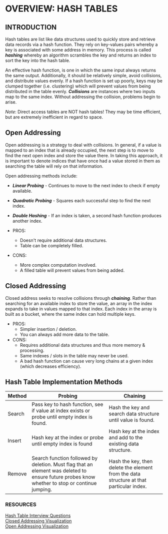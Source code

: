 # OVERVIEW: HASH TABLES
## INTRODUCTION
Hash tables are list like data structures used to quickly store and retrieve data records via a hash function.
They rely on key-values pairs whereby a key is associated with some address in memory. This process is called ***hashing***
whereby an algorithm scrambles the key and returns an index to sort the key into the hash table.

An effective hash function, is one in which the same input always returns the same output. Additionally, it should be relatively 
simple, avoid collisions, and distribute values evenly. If a hash function is set up poorly, keys may be clumped together (i.e. clustering)
which will prevent values from being distributed in the table evenly. ***Collisions*** are instances where two inputs map to the same index.
Without addressing the collision, problems begin to arise.

_Note_: Direct access tables are NOT hash tables! They may be time efficient, but are extremely inefficient in regard to space.

## Open Addressing
Open addressing is a strategy to deal with collisions. In general, if a value is mapped to an index that is already occupied, 
the next step is to move to find the next open index and store the value there. In taking this approach, it is important to denote
indices that have once had a value stored in them as searching the table will rely on that information.

Open addressing methods include:
- ***Linear Probing*** - Continues to move to the next index to check if empty available.
- ***Quadratic Probing*** - Squares each successful step to find the next index.
- ***Double Hashing*** - If an index is taken, a second hash function produces another index.

- PROS:
  - Doesn't require additional data structures.
  - Table can be completely filled.
- CONS:
  - More complex computation involved.
  - A filled table will prevent values from being added.

## Closed Addressing
Closed address seeks to resolve collisions through ***chaining***. Rather than searching for an available index to store the value,
an array in the index expands to take in values mapped to that index. Each index in the array is built as a bucket, where the same index can hold 
multiple keys.
- PROS:
  - Simpler insertion / deletion.
  - You can always add more data to the table.
- CONS:
  - Requires additional data structures and thus more memory & processing.
  - Same indexes / slots in the table may never be used.
  - A bad hash function can cause very long chains at a given index (which decreases efficiency).

## Hash Table Implementation Methods
| Method       | Probing                    | Chaining                     |
|--------------|----------------------------|------------------------------|
| Search       | Pass key to hash function, see if value at index exists or probe until empty index is found. | Hash the key and search data structure until value is found. |
| Insert       | Hash key at the index or probe until empty index is found | Hash key at the index and add to the existing data structure. |
| Remove       | Search function followed by deletion. Must flag that an element was deleted to ensure future probes know whether to stop or continue jumping. | Hash the key, then delete the element from the data structure at that particular index. |


### RESOURCES
[Hash Table Interview Questions](https://www.geeksforgeeks.org/top-20-hashing-technique-based-interview-questions/)  
[Closed Addressing Visualization](https://www.cs.usfca.edu/~galles/visualization/ClosedHash.html)  
[Open Addressing Visualization](https://www.cs.usfca.edu/~galles/visualization/ClosedHashBucket.html)